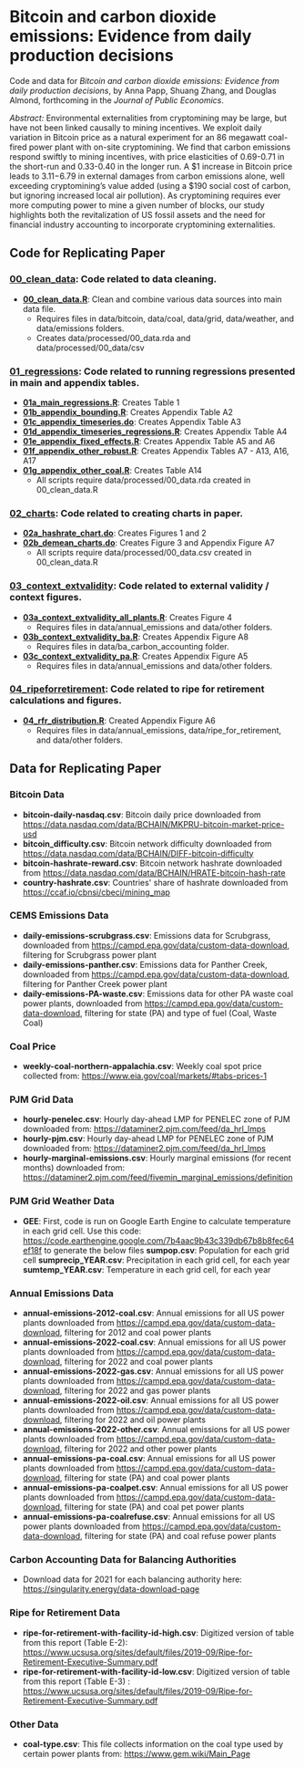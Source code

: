 # Bitcoin and carbon dioxide emissions: Evidence from daily production decisions

Code and data for *Bitcoin and carbon dioxide emissions: Evidence from daily production decisions*, by Anna Papp, Shuang Zhang, and Douglas Almond, forthcoming in the *Journal of Public Economics*. 

*Abstract:* Environmental externalities from cryptomining may be large, but have not been linked causally to mining incentives. We exploit daily variation in Bitcoin price as a natural experiment for an 86 megawatt coal-fired power plant with on-site cryptomining. We find that carbon emissions respond swiftly to mining incentives, with price elasticities of 0.69-0.71 in the short-run and 0.33-0.40 in the longer run. A $1 increase in Bitcoin price leads to $3.11-$6.79 in external damages from carbon emissions alone, well exceeding cryptomining’s value added (using a $190 social cost of carbon, but ignoring increased local air pollution). As cryptomining requires ever more computing power to mine a given number of blocks, our study highlights both the revitalization of US fossil assets and the need for financial industry accounting to incorporate cryptomining externalities.

## Code for Replicating Paper

### [__00_clean_data__](code/00_clean_data): Code related to data cleaning.
- [__00_clean_data.R__](code/00_clean_data/00_clean_data.R): Clean and combine various data sources into main data file.
  - Requires files in data/bitcoin, data/coal, data/grid, data/weather, and data/emissions folders.
  - Creates data/processed/00_data.rda and data/processed/00_data/csv
### [__01_regressions__](code/01_regressions): Code related to running regressions presented in main and appendix tables.
- [__01a_main_regressions.R__](code/01_regressions/01a_main_regressions.R): Creates Table 1 
- [__01b_appendix_bounding.R__](code/01_regressions/01b_appendix_bounding.R): Creates Appendix Table A2 
- [__01c_appendix_timeseries.do__](code/01_regressions/01c_appendix_timeseries.do): Creates Appendix Table A3 
- [__01d_appendix_timeseries_regressions.R__](code/01_regressions/01d_appendix_timeseries_regressions.R): Creates Appendix Table A4 
- [__01e_appendix_fixed_effects.R__](code/01_regressions/01e_appendix_fixed_effects.R): Creates Appendix Table A5 and A6 
- [__01f_appendix_other_robust.R__](code/01_regressions/01f_appendix_other_robust.R): Creates Appendix Tables A7 - A13, A16, A17
- [__01g_appendix_other_coal.R__](code/01_regressions/01g_appendix_other_coal.R): Creates Table A14
  - All scripts require data/processed/00_data.rda created in 00_clean_data.R
### [__02_charts__](code/02_charts): Code related to creating charts in paper.
- [__02a_hashrate_chart.do__](code/02_charts/02a_hashrate_chart.do): Creates Figures 1 and 2 
- [__02b_demean_charts.do__](code/02b_demean_charts.do): Creates Figure 3 and Appendix Figure A7
  - All scripts require data/processed/00_data.csv created in 00_clean_data.R
### [__03_context_extvalidity__](code/03_context_extvalidity): Code related to external validity / context figures.
- [__03a_context_extvalidity_all_plants.R__](code/03_context_extvalidity/03a_context_extvalidity_all_plants.R): Creates Figure 4
  - Requires files in data/annual_emissions and data/other folders.
- [__03b_context_extvalidity_ba.R__](code/03_context_extvalidity/03b_context_extvalidity_ba.R): Creates Appendix Figure A8
  - Requires files in data/ba_carbon_accounting folder.
- [__03c_context_extvalidity_pa.R__](code/03_context_extvalidity/03c_context_extvalidity_pa.R): Creates Appendix Figure A5
  - Requires files in data/annual_emissions and data/other folders.
### [__04_ripeforretirement__](code/04_ripeforretirement): Code related to ripe for retirement calculations and figures.
- [__04_rfr_distribution.R__](code/04_ripe_for_retirement/04_rfr_distribution.R): Created Appendix Figure A6
  - Requires files in data/annual_emissions, data/ripe_for_retirement, and data/other folders.

## Data for Replicating Paper

### Bitcoin Data
- __bitcoin-daily-nasdaq.csv__: Bitcoin daily price downloaded from https://data.nasdaq.com/data/BCHAIN/MKPRU-bitcoin-market-price-usd
- __bitcoin_difficulty.csv__: Bitcoin network difficulty downloaded from https://data.nasdaq.com/data/BCHAIN/DIFF-bitcoin-difficulty
- __bitcoin-hashrate-reward.csv__: Bitcoin network hashrate downloaded from https://data.nasdaq.com/data/BCHAIN/HRATE-bitcoin-hash-rate
- __country-hashrate.csv__: Countries' share of hashrate downloaded from https://ccaf.io/cbnsi/cbeci/mining_map

### CEMS Emissions Data 
- __daily-emissions-scrubgrass.csv__: Emissions data for Scrubgrass, downloaded from https://campd.epa.gov/data/custom-data-download, filtering for Scrubgrass power plant
- __daily-emissions-panther.csv__: Emissions data for Panther Creek, downloaded from https://campd.epa.gov/data/custom-data-download, filtering for Panther Creek power plant
- __daily-emissions-PA-waste.csv__: Emissions data for other PA waste coal power plants, downloaded from https://campd.epa.gov/data/custom-data-download, filtering for state (PA) and type of fuel (Coal, Waste Coal)

### Coal Price 
- __weekly-coal-northern-appalachia.csv__: Weekly coal spot price collected from: https://www.eia.gov/coal/markets/#tabs-prices-1

### PJM Grid Data
- __hourly-penelec.csv__: Hourly day-ahead LMP for PENELEC zone of PJM downloaded from: https://dataminer2.pjm.com/feed/da_hrl_lmps
- __hourly-pjm.csv__: Hourly day-ahead LMP for PENELEC zone of PJM downloaded from: https://dataminer2.pjm.com/feed/da_hrl_lmps
- __hourly-marginal-emissions.csv__: Hourly marginal emissions (for recent months) downloaded from: https://dataminer2.pjm.com/feed/fivemin_marginal_emissions/definition

### PJM Grid Weather Data 
- __GEE__: First, code is run on Google Earth Engine to calculate temperature in each grid cell. Use this code: https://code.earthengine.google.com/7b4aac9b43c339db67b8b8fec64ef18f to generate the below files
__sumpop.csv__: Population for each grid cell
__sumprecip_YEAR.csv__: Precipitation in each grid cell, for each year
__sumtemp_YEAR.csv__: Temperature in each grid cell, for each year

### Annual Emissions Data 
- __annual-emissions-2012-coal.csv__: Annual emissions for all US power plants downloaded from https://campd.epa.gov/data/custom-data-download, filtering for 2012 and coal power plants
- __annual-emissions-2022-coal.csv__: Annual emissions for all US power plants downloaded from https://campd.epa.gov/data/custom-data-download, filtering for 2022 and coal power plants 
- __annual-emissions-2022-gas.csv__: Annual emissions for all US power plants downloaded from https://campd.epa.gov/data/custom-data-download, filtering for 2022 and gas power plants 
- __annual-emissions-2022-oil.csv__: Annual emissions for all US power plants downloaded from https://campd.epa.gov/data/custom-data-download, filtering for 2022 and oil power plants 
- __annual-emissions-2022-other.csv__: Annual emissions for all US power plants downloaded from https://campd.epa.gov/data/custom-data-download, filtering for 2022 and other power plants
- __annual-emissions-pa-coal.csv__: Annual emissions for all US power plants downloaded from https://campd.epa.gov/data/custom-data-download, filtering for state (PA) and coal power plants 
- __annual-emissions-pa-coalpet.csv__: Annual emissions for all US power plants downloaded from https://campd.epa.gov/data/custom-data-download, filtering for state (PA) and coal pet power plants 
- __annual-emissions-pa-coalrefuse.csv__: Annual emissions for all US power plants downloaded from https://campd.epa.gov/data/custom-data-download, filtering for state (PA) and coal refuse power plants 

### Carbon Accounting Data for Balancing Authorities 
- Download data for 2021 for each balancing authority here: https://singularity.energy/data-download-page

### Ripe for Retirement Data 
- __ripe-for-retirement-with-facility-id-high.csv__: Digitized version of table from this report (Table E-2): https://www.ucsusa.org/sites/default/files/2019-09/Ripe-for-Retirement-Executive-Summary.pdf
- __ripe-for-retirement-with-facility-id-low.csv__: Digitized version of table from this report (Table E-3) : https://www.ucsusa.org/sites/default/files/2019-09/Ripe-for-Retirement-Executive-Summary.pdf

### Other Data 
- __coal-type.csv__: This file collects information on the coal type used by certain power plants from: https://www.gem.wiki/Main_Page


